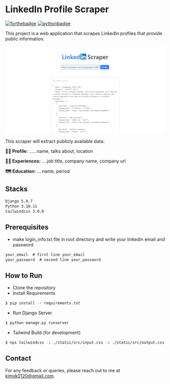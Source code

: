 # LinkedIn Profile Scraper 

[![forthebadge](https://forthebadge.com/images/badges/built-with-love.svg)](https://forthebadge.com)
[![pythonbadge](https://forthebadge.com/images/badges/made-with-python.svg)](https://forthebadge.com)

This project is a web application that scrapes LinkedIn profiles that provide public information. 


<img src="./intro.png"  alt="intro"/>


This scraper will extract publicly available data: 

**🧑‍🎨 Profile:** ......name, talks about, location

**👨‍💼 Experiences:** ....job title, company name, company url

**🗺️ Education:** ... name, period

## Stacks
```angular2html
Django 5.0.7
Python 3.10.11
tailwindcss 3.0.0
```

## Prerequisites
- make login_info.txt file in root directory and write your linkedin email and password
```angular2html
your_email  # first line your_email
your_password  # second line your_password
```
  
## How to Run 

- Clone the repository
- Install Requirements
```bash
$ pip install -r requirements.txt
```
-  Run Django Server
```bash
$ python manage.py runserver
```

- Tailwind Build (for development)
```bash
$ npx tailwindcss -i ./static/src/input.css -o ./static/src/output.css --watch
```

## Contact

For any feedback or queries, please reach out to me at [kimyk0120@gmail.com](kimyk0120@gmail.com).

